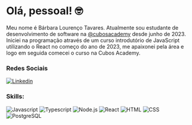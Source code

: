 # Olá, pessoal!  :nerd_face:

Meu nome é Bárbara Lourenço Tavares. Atualmente sou estudante de desenvolvimento de software na [@cubosacademy](https://cubos.academy/) desde junho de 2023. 
Iniciei na programação através de um curso introdutório de JavaScript utilizando o React no começo do ano de 2023, me apaixonei pela área e logo em seguida comecei o curso na Cubos Academy. 

### Redes Sociais
[![Linkedin](https://img.shields.io/badge/barbara%20lourenco%20tavares-0077B5?style=for-the-badge&logo=linkedin&logoColor=white)](https://www.linkedin.com/in/barbara-dev/)

### Skills:
![Javascript](https://img.shields.io/badge/Javascript-282C34?style=flat&logo=javascript)
![Typescript](https://img.shields.io/badge/Typescript-282C34?logo=typescript)
![Node.js](https://img.shields.io/badge/Node.js-282C34?logo=node.js)
![React](https://img.shields.io/badge/React-282C34?logo=react)
![HTML](https://img.shields.io/badge/HTML-282C34?logo=html5)
![CSS](https://img.shields.io/badge/CSS-282C34?logo=css3&logoColor=1572B6)
![PostgreSQL](https://img.shields.io/badge/PostgreSQL-282C34?&logo=postgresql&logoColor=white)

